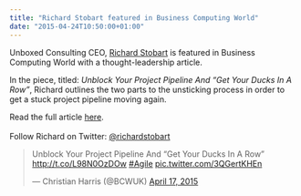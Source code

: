 ```yaml
---
title: "Richard Stobart featured in Business Computing World"
date: "2015-04-24T10:50:00+01:00"
---
```


<p>Unboxed Consulting CEO, <a href="../people#richard-stobart">Richard Stobart</a> is featured in Business Computing World with a thought-leadership article.<br/></p>

<p>In the piece, titled: <i>Unblock Your Project Pipeline And “Get Your Ducks In A Row”</i>, Richard outlines the two parts to the unsticking process in order to get a stuck project pipeline moving again.<br/></p>

<p>Read the full article <a href="http://www.businesscomputingworld.co.uk/unblock-your-project-pipeline-and-get-your-ducks-in-a-row/#sthash.35PPIGjw.dpuf">here</a>.<br/>
<br/>
Follow Richard on Twitter: <a href="https://twitter.com/richardstobart">@richardstobart</a><br/></p>

<p><blockquote class="twitter-tweet tw-align-center" lang="en"><p>Unblock Your Project Pipeline And “Get Your Ducks In A Row” <a href="http://t.co/L98N0OzDOw"><a href="http://t.co/L98N0OzDOw">http://t.co/L98N0OzDOw</a></a> <a href="https://twitter.com/hashtag/Agile?src=hash">#Agile</a> <a href="http://t.co/3QGertKHEn">pic.twitter.com/3QGertKHEn</a></p>&mdash; Christian Harris (@BCWUK) <a href="https://twitter.com/BCWUK/status/589075472765562880">April 17, 2015</a></blockquote> <script async src="https://platform.twitter.com/widgets.js" charset="utf-8"></script></p>
